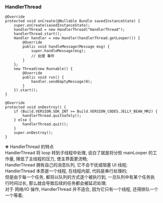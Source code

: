   ### HandlerThread 
 
 ```
 @Override
 protected void onCreate(@Nullable Bundle savedInstanceState) {
     super.onCreate(savedInstanceState);
     handlerThread = new HandlerThread("HandlerThread");
     handlerThread.start();
     Handler handler = new Handler(handlerThread.getLooper()) {
         @Override
         public void handleMessage(Message msg) {
             super.handleMessage(msg);
             // 处理 事件
         }
     };
     new Thread(new Runnable() {
         @Override
         public void run() {
             handler.sendEmptyMessage(0);
         }
     }).start();
 }
 
 @Override
 protected void onDestroy() {
     if (Build.VERSION.SDK_INT >= Build.VERSION_CODES.JELLY_BEAN_MR2) {
         handlerThread.quitSafely();
     } else {
         handlerThread.quit();
     }
     super.onDestroy();
 }
 ```
❀ HandlerThread 的特点  
HandlerThread 将 loop 转到子线程中处理, 说白了就是将分担 mainLooper 的工作量, 降低了主线程的压力, 使主界面更流畅;  
HandlerThread 拥有自己的消息队列, 它不会干扰或阻塞 UI 线程;  
HandlerThread 本质是一个线程, 在线程内部, 代码是串行处理的;  
但是由于每一个任务, 都将以队列的方式逐个被执行到, 一旦队列中有某个任务执行时间过长, 那么就会导致后续的任务都会被延迟处理;  
对于 网络/IO 操作, HandlerThread 并不适合, 因为它只有一个线程, 还得排队一个一个等着;  


